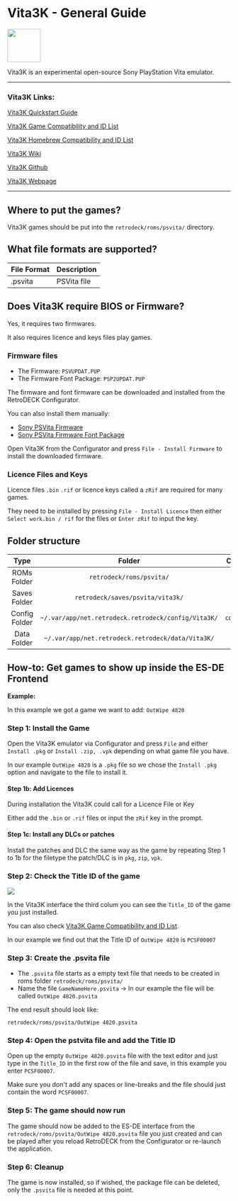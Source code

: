 # Vita3K - General Guide

<img src="../../../wiki_images/logos/vita3k-logo.png" width="75">

Vita3K is an experimental open-source Sony PlayStation Vita emulator.

---

### Vita3K Links:
[Vita3K Quickstart Guide](https://vita3k.org/quickstart.html)

[Vita3K Game Compatibility and ID List](https://vita3k.org/compatibility.html?lang=en)

[Vita3K Homebrew Compatibility and ID List](https://vita3k.org/compatibility-homebrew.html)

[Vita3K Wiki](https://github.com/Vita3K/Vita3K/wiki)

[Vita3K Github](https://github.com/Vita3K/Vita3K)

[Vita3K Webpage](https://vita3k.org/)

---

## Where to put the games?

Vita3K games should be put into the `retrodeck/roms/psvita/` directory.

## What file formats are supported?

| File Format | Description |
|-------------|-------------|
| .psvita        | PSVita file |

## Does Vita3K require BIOS or Firmware?

Yes, it requires two firmwares. 

It also requires licence and keys files play games.

### Firmware files

- The Firmware: `PSVUPDAT.PUP`
- The Firmware Font Package: `PSP2UPDAT.PUP`

The firmware and font firmware can be downloaded and installed from the RetroDECK Configurator.

You can also install them manually:

- [Sony PSVita Firmware](https://www.playstation.com/en-us/support/hardware/psvita/system-software/)
- [Sony PSVita Firmware Font Package](https://dus01.psp2.update.playstation.net/update/psp2/image/2022_0209/sd_59dcf059d3328fb67be7e51f8aa33418/PSP2UPDAT.PUP?dest=usand)

Open Vita3K from the Configurator and press `File - Install Firmware` to install the downloaded firmware.

### Licence Files and Keys

Licence files `.bin` `.rif` or licence keys called a `zRif` are required for many games.

They need to be installed by pressing `File - Install Licence` then either `Select work.bin / rif` for the files or `Enter zRif` to input the key.

## Folder structure

| Type    | Folder                 |          Comment     | 
|  :---:  | :---:                  |             :---:     |
| ROMs Folder |`retrodeck/roms/psvita/` |                               |  
| Saves Folder |`retrodeck/saves/psvita/vita3k/` |                               |                             |  
| Config Folder |`~/.var/app/net.retrodeck.retrodeck/config/Vita3K/`         | `config.yml` |
| Data Folder |`~/.var/app/net.retrodeck.retrodeck/data/Vita3K/`         | |

## How-to: Get games to show up inside the ES-DE Frontend

**Example:** <br>

In this example we got a game we want to add: `OutWipe 4820`

### Step 1: Install the Game

Open the Vita3K emulator via Configurator and press `File` and either `Install .pkg` or `Install .zip, .vpk` depending on what game file you have.

In our example `OutWipe 4820` is a `.pkg` file so we chose the `Install .pkg` option and navigate to the file to install it.

#### Step 1b: Add Licences

During installation the Vita3K could call for a Licence File or Key

Either add the `.bin` or `.rif` files or input the `zRif` key in the prompt.

#### Step 1c: Install any DLCs or patches

Install the patches and DLC the same way as the game by repeating Step 1 to 1b for the filetype the patch/DLC is in `pkg`, `zip`, `vpk`.

### Step 2: Check the Title ID of the game

<img src="../../../wiki_images/emulators/vita3k/vita3k-titleid.png">

In the Vita3K interface the third colum you can see the `Title_ID` of the game you just installed. 

You can also check [Vita3K Game Compatibility and ID List](https://vita3k.org/compatibility.html?lang=en).

In our example we find out that the Title ID of `OutWipe 4820` is `PCSF00007`

### Step 3: Create the .psvita file

- The `.psvita` file starts as a empty text file that needs to be created in roms folder `retrodeck/roms/psvita/`
- Name the file `GameNameHere.psvita` -> In our example the file will be called `OutWipe 4820.psvita`

The end result should look like:

`retrodeck/roms/psvita/OutWipe 4820.psvita`

### Step 4: Open the pstvita file and add the Title ID

Open up the empty `OutWipe 4820.psvita` file with the text editor and just type in the `Title_ID` in the first row of the file and save, in this example you enter `PCSF00007`.

Make sure you don't add any spaces or line-breaks and the file should just contain the word `PCSF00007`.

### Step 5: The game should now run

The game should now be added to the ES-DE interface from the `retrodeck/roms/psvita/OutWipe 4820.psvita` file you just created and can be played after you reload RetroDECK from the Configurator or re-launch the application.

### Step 6: Cleanup

The game is now installed, so if wished, the package file can be deleted, only the `.psvita` file is needed at this point.
